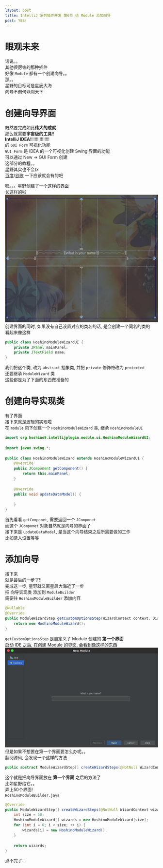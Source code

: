 ```yaml
---
layout: post
title: IntelliJ 系列插件开发 第6节 给 Module 添加向导
post: YES!
---
```


# 眼观未来
话说。。  
其他很厉害的那种插件  
好像 `Module` 都有一个创建向导。。  
那。。  
星野的目标可是星辰大海  
~~向导不创何以闯天下~~  

# 创建向导界面
既然要完成如此**伟大的成就**  
那么就需要**宇宙级的工具**!!  
**IntelliJ IDEA**!!!!!!!!!!!!!!!!  
的 `GUI Form` 可视化功能  
`GUI Form` 是 IDEA 的一个可视化创建 Swing 界面的功能  
可以通过 New -\> GUI Form 创建  
这部分的教程。。  
星野其实也不会\(x  
[百度](https://baidu.com)/[谷歌](https://google.com) 一下应该就会有的吧  

嗯。。。星野创建了一个这样的[界面](https://github.com/HoshinoTented/UnknownPlugin/blob/master/src/main/java/org/hoshino9/intellijplugin/module/ui/HoshinoModuleWizardUI.form)  
长这样的啦  
![](https://github.com/HoshinoTented/hoshinotented.github.io/blob/master/resources/module-wizard-ui.png?raw=true)  
创建界面的同时, 如果没有自己设置对应的类名的话, 是会创建一个同名的类的  
看起来像这样  
```Java
public class HoshinoModuleWizardUI {
	private JPanel mainPanel;
	private JTextField name;
}
```
我们把这个类, 改为 `abstract` 抽象类, 并把 `private` 修饰符改为 `protected`  
还要继承 `ModuleWizard` 类  
这些都是为了下面的东西做准备的  

# 创建向导实现类
有了界面  
接下来就是逻辑的实现啦  
在 `module` 包下创建一个 `HoshinoModuleWizard` 类, 继承 `HoshinoModuleUI`  
```Java
import org.hoshino9.intellijplugin.module.ui.HoshinoModuleWizardUI;

import javax.swing.*;

public class HoshinoModuleWizard extends HoshinoModuleWizardUI {
	@Override
	public JComponent getComponent() {
		return this.mainPanel;
	}

	@Override
	public void updateDataModel() {
		
	}
}
```
首先看看 `getComponet`, 需要返回一个 `JComponet`  
而这个 `JComponet` 对象自然就是向导的界面了  
接下来是 `updateDataModel`, 是当这个向导结束之后所需要做的工作  
比如录入设置等等  

# 添加向导
接下来  
就是最后的一步了!!  
完成这一步, 星野就又离星辰大海近了一步  
把 向导实现类 添加到 `ModuleBuilder`  
需要往 `HoshinoModuleBuilder` 添加内容  
```Java
@Nullable
@Override
public ModuleWizardStep getCustomOptionsStep(WizardContext context, Disposable parentDisposable) {
	return new HoshinoModuleWizard();
}
```
`getCustomOptionsStep` 是自定义了 Module 创建的 **第一个界面**  
启动 IDE 之后, 在创建 Module 的界面, 会看到像这样的东西  
![](https://github.com/HoshinoTented/hoshinotented.github.io/blob/master/resources/module-wizard-home.png?raw=true)  
但是如果不想要在第一个界面要怎么办呢。。  
翻阅源码, 会发现一个这样的方法  
```Java
public abstract ModuleWizardStep[] createWizardSteps(@NotNull WizardContext wizardContext, @NotNull ModulesProvider modulesProvider);
```
这个就是把向导界面放在 **第一个界面** 之后的方法了  
比如星野给它。。  
弄上50个界面!  
`HoshinoModuleBuilder.java`
```Java
@Override
public ModuleWizardStep[] createWizardSteps(@NotNull WizardContext wizardContext, @NotNull ModulesProvider modulesProvider) {
	int size = 50;
	HoshinoModuleWizard[] wizards = new HoshinoModuleWizard[size];
	for (int i = 0; i < size; ++ i) {
		wizards[i] = new HoshinoModuleWizard();
	}

	return wizards;
}
```
点不完了...